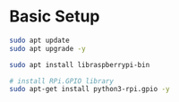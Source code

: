 # Basic Setup

``` bash
sudo apt update
sudo apt upgrade -y

sudo apt install libraspberrypi-bin

# install RPi.GPIO library
sudo apt-get install python3-rpi.gpio -y
```
